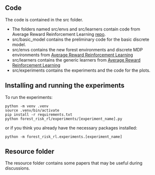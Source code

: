 ## Code
The code is contained in the src folder. 

- The folders named src/envs and src/learners contain code from Average Reward Reinforcement Learning [repo](https://gitlab.inria.fr/omaillar/average-reward-reinforcement-learning). 
- src/basic_model contains the preliminary code for the basic discrete model. 
- src/envs contains the new forest environments and discrete MDP environments from [Average Reward Reinforcement Learning](https://gitlab.inria.fr/omaillar/average-reward-reinforcement-learning)
- src/learners contains the generic learners from [Average Reward Reinforcement Learning](https://gitlab.inria.fr/omaillar/average-reward-reinforcement-learning)
- src/experiments contains the experiments and the code for the plots.

## Installing and running the experiments
To run the experiments:
```
python -m venv .venv
source .venv/bin/activate
pip install -r requirements.txt
python forest_risk_rl/experiments/[experiment_name].py
```
or if you think you already have the necessary packages installed:
```
python -m forest_risk_rl.experiments.[experiment_name]
```


## Resource folder
The resource folder contains some papers that may be useful during discussions.
